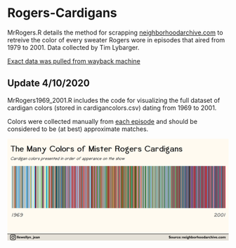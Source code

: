 # Rogers-Cardigans

MrRogers.R details the method for scrapping [neighborhoodarchive.com](neighborhoodarchive.com) to retreive the color of every sweater Rogers wore in episodes that aired from 1979 to 2001. Data collected by Tim Lybarger. 

[Exact data was pulled from wayback machine](https://web.archive.org/web/20110525014454/http://neighborhoodarchive.blogspot.com/2011/05/sweater-colors.html)


## Update 4/10/2020 

MrRogers1969_2001.R includes the code for visualizing the full dataset of cardigan colors (stored in cardigancolors.csv) dating from 1969 to 2001. 

Colors were collected manually from [each episode](http://www.neighborhoodarchive.com/mrn/episodes/) and should be considered to be (at best) approximate matches. 

![](Charts/BarcodeChart.png)
